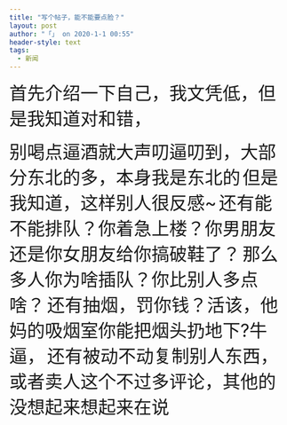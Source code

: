 ```yaml
---
title: "写个帖子，能不能要点脸？"
layout: post
author: "「」 on 2020-1-1 00:55"
header-style: text
tags:
  - 新闻
---
```


 
<!--加载伯招聘的帖子--> <font size="6">首先介绍一下自己，我文凭低，但是我知道对和错，</font>
 <font size="6">别喝点逼酒就大声叨逼叨到，大部分东北的多，本身我是东北的</font>
 <font size="6">但是我知道，这样别人很反感~</font>
 <font size="6">还有能不能排队？你着急上楼？你男朋友还是你女朋友给你搞破鞋了？</font>
 <font size="6">那么多人你为啥插队？你比别人多点啥？</font>
 <font size="6">还有抽烟，罚你钱？活该，他妈的吸烟室你能把烟头扔地下?牛逼，</font>
 <font size="6">还有被动不动复制别人东西，或者卖人这个不过多评论，其他的没想起来想起来在说</font>
 

